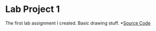 # Lab Project 1
The first lab assignment I created. Basic drawing stuff.
*[Source Code](https://github.com/sawyerae07/MAGD-150-Assignments/blob/gh-pages/s22magd150lab10_Sawyer/sketch.js)
